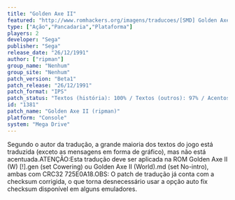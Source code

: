 ```yaml
---
title: "Golden Axe II"
featured: "http://www.romhackers.org/imagens/traducoes/[SMD] Golden Axe II - ripman - 1.png"
type: ["Ação","Pancadaria","Plataforma"]
players: 2
developer: "Sega"
publisher: "Sega"
release_date: "26/12/1991"
author: ["ripman"]
group_name: "Nenhum"
group_site: "Nenhum"
patch_version: "Beta1"
patch_release: "26/12/1991"
patch_format: "IPS"
patch_status: "Textos (história): 100% / Textos (outros): 97% / Acentos: 0% / Gráficos: 0%"
id: "1381"
patch_name: "Golden Axe II (ripman)"
platform: "Console"
system: "Mega Drive"
---
```


Segundo o autor da tradução, a grande maioria dos textos do jogo está traduzida (exceto as mensagens em forma de gráfico), mas não está acentuada.ATENÇÃO:Esta tradução deve ser aplicada na ROM Golden Axe II (W) [!].gen (set Cowering) ou Golden Axe II (World).md (set No-intro), ambas com CRC32 725E0A18.OBS: O patch de tradução já conta com a checksum corrigida, o que torna desnecessário usar a opção auto fix checksum disponível em alguns emuladores.